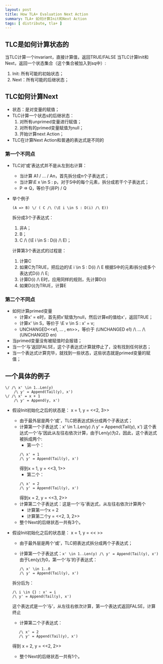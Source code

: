```yaml
---
layout: post
title: How TLA+ Evaluation Next Action
summary: TLA+ 如何计算Init和Next Action
tags: [ distribute, tla+ ]
---
```



## TLC是如何计算状态的

当TLC计算一个invariant，直接计算值，返回TRUE/FALSE
当TLC计算Init和Next，返回一个状态集合（这个集合被加入到sq中）:

1. Init: 所有可能的初始状态；
2. Next：所有可能的后继状态；

## TLC如何计算Next

* 状态：是对变量的赋值；
* TLC计算一个状态s的后继状态：
	1. 对所有unprimed变量进行赋值；
	2. 对所有的primed变量赋值为null；
	3. 开始计算next Action；
* TLC在计算Next Action和普通的表达式是不同的


###  第一个不同点

* TLC对‘或’表达式并不是从左到右计算：
	+ 当计算 A1 \/ ... \/ An，首先拆分成n个子表达式；
	+ 当计算\E x \in S : p，对于S中的每个元素，拆分成若干个子表达式；
	+ P => Q，等价于(非P) \/ Q
* 举个例子
	
	```
	(A => B) \/ ( C /\ (\E i \in S : D(i) /\ E)) 
	```
	
	拆分成3个子表达式：
	
	1. 非A；
	2. B；
	3. C /\ (\E i \in S : D(i) /\ E)；
	
	计算第3个表达式的过程是：
	
	1. 计算C
	2. 如果C为TRUE，把后边的\E i \in S : D(i) /\ E 根据S中的元素i拆分成多个表达式D(i) /\ E;
	3. 计算D(i) /\ E时，应用同样的规则，先计算D(i)
	4. 如果D(i)为TRUE，计算E

### 第二个不同点	
* 如何计算primed变量
	+ 计算x' = e时，首先把x'赋值为null，然后计算e的值给x'，返回TRUE；
	+ 计算x' \in S，等价于 \E v \in S : x' = v;
	+ UNCHANGED<<e1, ... , en>>，等价于 (UNCHANGED e1) /\ ... /\ (UNCHANGED en)
* 当primed变量没有被赋值时会报错；
* 当一个‘与’返回FALSE，这个子表达式计算就停止了，没有找到任何状态；
* 当一个表达式计算完毕，就找到一些状态，这些状态就是primed变量的赋值；

## 一个具体的例子
```
\/ /\ x' \in 1..Len(y)
	/\ y' = Append(Tail(y), x')
\/ /\ x' = x + 1
	/\ y' = Append(y, x')
```
* 假设Init初始化之后的状态是： x = 1, y = <<2, 3>>
	+ 由于最外层是两个‘或’，TLC把表达式拆分成两个子表达式；
	+ 计算第一个子表达式：x' \in 1..Len(y) /\ y' = Append(Tail(y), x') 这个表达式一个‘与’因此从左往右依次计算，由于Len(y)为2，因此，这个表达式被拆成两个:
		+ 第一个：
		```
		/\ x' = 1
		/\ y' = Append(Tail(y), x')
		```
		得到x = 1, y = <<3, 1>>
		+ 第二个：
		```
		/\ x' = 2
		/\ y' = Append(Tail(y), x')
		```
		得到x = 2, y = <<3, 2>>
	+ 计算第二个子表达式：这是一个‘与’表达式，从左往右依次计算两个
		+ 计算第一个x = 2
		+ 计算第二个y = <<2, 3, 2>>
	+ 整个Next的后继状态一共有3个。
* 假设Init初始化之后的状态是： x = 1, y = << >>
	+ 由于最外层是两个‘或’，TLC把表达式拆分成两个子表达式；
	+ 计算第一个子表达式：```x' \in 1..Len(y) /\ y' = Append(Tail(y), x') ```
	由于Len(y)为0，第一个‘与’的子表达式：
	
		```
		/\ x' \in 1..0
		/\ y' = Append(Tail(y), x')
		```
	
	拆分后为：
		
	```
	/\ i \in {} : x' = i
	/\ y' = Append(Tail(y), x')
	```

	这个表达式是一个‘与’，从左往右依次计算，第一个表达式返回FALSE，计算终止
	+ 计算第二个子表达式：
	 ```
		/\ x' = 2
		/\ y' = Append(Tail(y), x')
	 ```
	得到 x = 2, y = <<2, 2>>
	
	+ 整个Next的后继状态一共有1个。


	



	